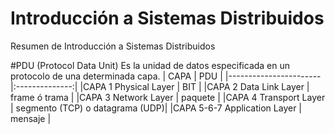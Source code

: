 # Introducción a Sistemas Distribuidos
Resumen de Introducción a Sistemas Distribuidos

#PDU (Protocol Data Unit)
Es la unidad de datos especificada en un protocolo de una determinada capa.
|       CAPA            |        PDU     |
|-----------------------|:--------------:|
|CAPA 1 Physical Layer  | BIT            |
|CAPA 2 Data Link Layer | frame ó trama  |
|CAPA 3 Network Layer   | paquete        |
|CAPA 4 Transport Layer | segmento (TCP) o datagrama (UDP)|
|CAPA 5-6-7 Application Layer | mensaje  |


